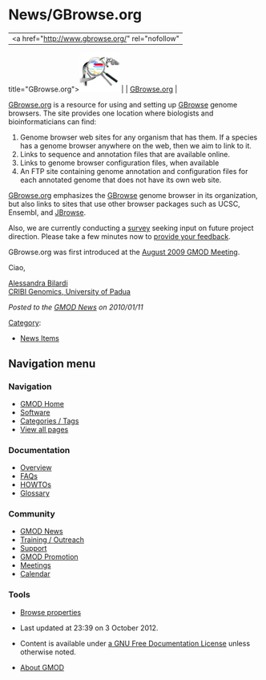 



<span id="top"></span>




# <span dir="auto">News/GBrowse.org</span>











|  |
|----|
| <a href="http://www.gbrowse.org/" rel="nofollow"
title="GBrowse.org"><img
src="https://raw.githubusercontent.com/GMOD/gmod.github.io/main/mediawiki/images/thumb/e/e4/GBrowseOrgOrig.png/80px-GBrowseOrgOrig.png"
srcset="https://raw.githubusercontent.com/GMOD/gmod.github.io/main/mediawiki/images/e/e4/GBrowseOrgOrig.png 1.5x, https://raw.githubusercontent.com/GMOD/gmod.github.io/main/mediawiki/images/e/e4/GBrowseOrgOrig.png 2x"
width="80" height="80" alt="GBrowse.org" /></a> |
| <span class="plainlinks"><a href="http://www.gbrowse.org" class="external text"
rel="nofollow">GBrowse.org</a></span> |



<a href="http://www.gbrowse.org" class="external text"
rel="nofollow">GBrowse.org</a> is a resource for using and setting up
[GBrowse](../GBrowse.1 "GBrowse") genome browsers. The site provides one
location where biologists and bioinformaticians can find:

1.  Genome browser web sites for any organism that has them. If a
    species has a genome browser anywhere on the web, then we aim to
    link to it.
2.  Links to sequence and annotation files that are available online.
3.  Links to genome browser configuration files, when available
4.  An FTP site containing genome annotation and configuration files for
    each annotated genome that does not have its own web site.

<a href="http://www.gbrowse.org" class="external text"
rel="nofollow">GBrowse.org</a> emphasizes the
[GBrowse](../GBrowse.1 "GBrowse") genome browser in its organization,
but also links to sites that use other browser packages such as UCSC,
Ensembl, and [JBrowse](../JBrowse.1 "JBrowse").



Also, we are currently conducting a
<a href="http://gbrowse.org/survey/index.php?sid=64264&amp;lang=en"
class="external text" rel="nofollow">survey</a> seeking input on future
project direction. Please take a few minutes now to
<a href="http://gbrowse.org/survey/index.php?sid=64264&amp;lang=en"
class="external text" rel="nofollow">provide your feedback</a>.



GBrowse.org was first introduced at the [August 2009 GMOD
Meeting](../August_2009_GMOD_Meeting#GBrowse.org "August 2009 GMOD Meeting").

Ciao,

[Alessandra Bilardi](../User%3ABilardi "User%3ABilardi")  
<a href="http://genomics.cribi.unipd.it/Main_Page" class="external text"
rel="nofollow">CRIBI Genomics, University of Padua</a>

  



*Posted to the [GMOD News](../GMOD_News "GMOD News") on 2010/01/11*






[Category](../Special%3ACategories "Special%3ACategories"):

- [News Items](../Category%3ANews_Items "Category%3ANews Items")






## Navigation menu







<a href="../Main_Page"
style="background-image: url(../../images/GMOD-cogs.png);"
title="Visit the main page"></a>


### Navigation



- <span id="n-GMOD-Home">[GMOD Home](../Main_Page)</span>
- <span id="n-Software">[Software](../GMOD_Components)</span>
- <span id="n-Categories-.2F-Tags">[Categories /
  Tags](../Categories)</span>
- <span id="n-View-all-pages">[View all
  pages](../Special:AllPages)</span>




### Documentation



- <span id="n-Overview">[Overview](../Overview)</span>
- <span id="n-FAQs">[FAQs](../Category%3AFAQ)</span>
- <span id="n-HOWTOs">[HOWTOs](../Category%3AHOWTO)</span>
- <span id="n-Glossary">[Glossary](../Glossary)</span>




### Community



- <span id="n-GMOD-News">[GMOD News](../GMOD_News)</span>
- <span id="n-Training-.2F-Outreach">[Training /
  Outreach](../Training_and_Outreach)</span>
- <span id="n-Support">[Support](../Support)</span>
- <span id="n-GMOD-Promotion">[GMOD Promotion](../GMOD_Promotion)</span>
- <span id="n-Meetings">[Meetings](../Meetings)</span>
- <span id="n-Calendar">[Calendar](../Calendar)</span>




### Tools

- <span id="t-smwbrowselink"><a href="../Special%3ABrowse/News-2FGBrowse.org" rel="smw-browse">Browse
  properties</a></span>



- <span id="footer-info-lastmod">Last updated at 23:39 on 3 October
  2012.</span>
<!-- - <span id="footer-info-viewcount">6,821 page views.</span> -->
- <span id="footer-info-copyright">Content is available under
  <a href="http://www.gnu.org/licenses/fdl-1.3.html" class="external"
  rel="nofollow">a GNU Free Documentation License</a> unless otherwise
  noted.</span>

<!-- -->

- <span id="footer-places-about">[About
  GMOD](../GMOD%3AAbout "GMOD%3AAbout")</span>

<!-- -->




